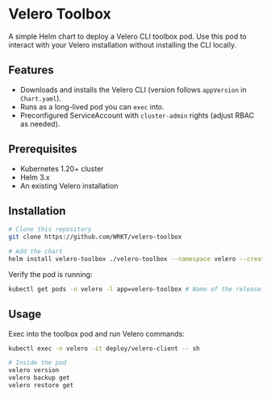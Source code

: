 # Velero Toolbox

A simple Helm chart to deploy a Velero CLI toolbox pod. Use this pod to interact with your Velero installation without installing the CLI locally.

## Features

* Downloads and installs the Velero CLI (version follows `appVersion` in `Chart.yaml`).
* Runs as a long-lived pod you can `exec` into.
* Preconfigured ServiceAccount with `cluster-admin` rights (adjust RBAC as needed).

## Prerequisites

* Kubernetes 1.20+ cluster
* Helm 3.x
* An existing Velero installation 

## Installation

```bash
# Clone this repository
git clone https://github.com/WRKT/velero-toolbox

# Add the chart 
helm install velero-toolbox ./velero-toolbox --namespace velero --create-namespace
```

Verify the pod is running:

```bash
kubectl get pods -n velero -l app=velero-toolbox # Name of the release
```

## Usage

Exec into the toolbox pod and run Velero commands:

```bash
kubectl exec -n velero -it deploy/velero-client -- sh

# Inside the pod
velero version
velero backup get
velero restore get
```
